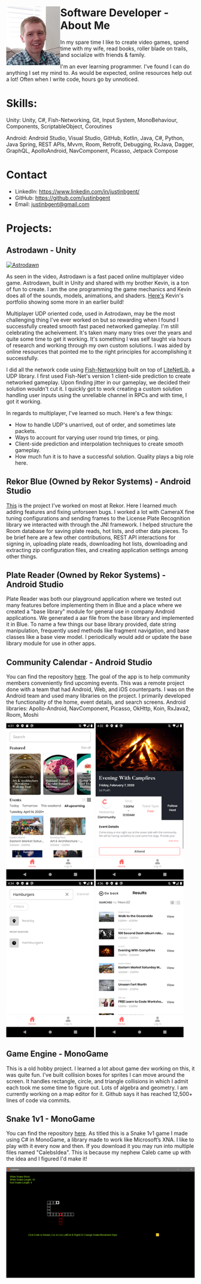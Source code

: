 <h1><img align="left" height="157" style="background:none; border:none; box-shadow:none;" src="Me.png">Software Developer - About Me</h1>
In my spare time I like to create video games, spend time with my wife, read books, roller blade on trails, and socialize with friends & family.

I'm an ever learning programmer. I've found I can do anything I set my mind to. As would be expected, online resources help out a lot! Often when I write code, hours go by unnoticed.

# Skills:
Unity:
Unity, C#, Fish-Networking, Git, Input System, MonoBehaviour, Components, ScriptableObject, Coroutines

Android:
Android Studio, Visual Studio, GitHub, Kotlin, Java, C#, Python, Java Spring, REST APIs, Mvvm, Room, Retrofit, Debugging, RxJava, Dagger, GraphQL, ApolloAndroid, NavComponent, Picasso, Jetpack Compose

# Contact
- LinkedIn: https://www.linkedin.com/in/justinbgent/
- GitHub: https://github.com/justinbgent
- Email: justinbgent@gmail.com

# Projects:
## Astrodawn - Unity
[![Astrodawn](https://github.com/justinbgent/justinbgent.github.io/assets/50253022/5c6c8577-9fba-4d77-bd22-05723dad25f6)](https://www.youtube.com/watch?v=bsVMCfSxPXY "Astrodawn")

As seen in the video, Astrodawn is a fast paced online multiplayer video game. Astrodawn, built in Unity and shared with my brother Kevin, is a ton of fun to create. I am the one programming the game mechanics and Kevin does all of the sounds, models, animations, and shaders. [Here's](http://www.kevingent.com/p_si.html) Kevin's portfolio showing some more in an earlier build!

Multiplayer UDP oriented code, used in Astrodawn, may be the most challenging thing I've ever worked on but so rewarding when I found I successfully created smooth fast paced networked gameplay. I'm still celebrating the acheivement. It's taken many many tries over the years and quite some time to get it working. It's something I was self taught via hours of research and working through my own custom solutions. I was aided by online resources that pointed me to the right principles for accomplishing it successfully.

I did all the network code using [Fish-Networking](https://fish-networking.gitbook.io/docs/) built on top of [LiteNetLib](https://github.com/RevenantX/LiteNetLib), a UDP library. I first used Fish-Net's version 1 client-side prediction to create networked gameplay. Upon finding jitter in our gameplay, we decided their solution wouldn't cut it. I quickly got to work creating a custom solution handling user inputs using the unreliable channel in RPCs and with time, I got it working.

In regards to multiplayer, I've learned so much. Here's a few things:
- How to handle UDP's unarrived, out of order, and sometimes late packets.
- Ways to account for varying user round trip times, or ping. 
- Client-side prediction and interpolation techniques to create smooth gameplay.
- How much fun it is to have a successful solution. Quality plays a big role here.

## Rekor Blue (Owned by Rekor Systems) - Android Studio
[This](https://play.google.com/store/apps/details?id=ai.rekor.rekorblue) is the project I've worked on most at Rekor. Here I learned much adding features and fixing unforseen bugs. I worked a lot with CameraX fine tuning configurations and sending frames to the License Plate Recognition library we interacted with through the JNI framework. I helped structure the Room database for saving plate reads, hot lists, and other data pieces. To be brief here are a few other contributions, REST API interactions for signing in, uploading plate reads, downloading hot lists, downloading and extracting zip configuration files, and creating application settings among other things.

## Plate Reader (Owned by Rekor Systems) - Android Studio
Plate Reader was both our playground application where we tested out many features before implementing them in Blue and a place where we created a "base library" module for general use in company Android applications. We generated a aar file from the base library and implemented it in Blue. To name a few things our base library provided, date string manipulation, frequently used methods like fragment navigation, and base classes like a base view model. I periodically would add or update the base library module for use in other apps.

## Community Calendar - Android Studio
You can find the repository [here](https://github.com/Lambda-School-Labs/community-calendar-android). The goal of the app is to help community members conveniently find upcoming events. This was a remote project done with a team that had Android, Web, and iOS counterparts. I was on the Android team and used many libraries on the project. I primarily developed the functionality of the home, event details, and search screens.
Android libraries: Apollo-Android, NavComponent, Picasso, OkHttp, Koin, RxJava2, Room, Moshi

<img src="MainScreen.png" width = "235"/> <img src="Campfire.png" width = "235"/> <img src="Search.png" width = "235"/> <img src="Results.png" width = "235"/>

## Game Engine - MonoGame
This is a old hobby project. I learned a lot about game dev working on this, it was quite fun. I've built collision boxes for sprites I can move around the screen. It handles rectangle, circle, and triangle collisions in which I admit each took me some time to figure out. Lots of algebra and geometry. I am currently working on a map editor for it. Github says it has reached 12,500+ lines of code via commits.

## Snake 1v1 - MonoGame
You can find the repository [here](https://github.com/justinbgent/FirstGame). As titled this is a Snake 1v1 game I made using C# in MonoGame, a library made to work like Microsoft’s XNA. I like to play with it every now and then. If you download it you may run into multiple files named "CalebsIdea". This is because my nephew Caleb came up with the idea and I figured I'd make it!

<img src="Snake1v1.png" />
